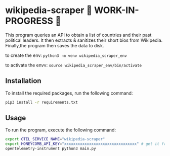 # wikipedia-scraper 🚧 WORK-IN-PROGRESS 🚧
This program queries an API to obtain a list of countries and their past political leaders. It then extracts & sanitizes their short bios from Wikipedia. Finally,the program then saves the data to disk.

to create the env:
`python3 -m venv wikipedia_scraper_env`

to activate the envv:
`source wikipedia_scraper_env/bin/activate`

## Installation

To install the required packages, run the following command:

  ```bash
  pip3 install -r requirements.txt
  ```
## Usage

To run the program, execute the following command:

  ```bash
  export OTEL_SERVICE_NAME="wikipedia-scraper"
  export HONEYCOMB_API_KEY="xxxxxxxxxxxxxxxxxxxxxxxxxxxxxxxx" # get it from https://ui.honeycomb.io/
  opentelemetry-instrument python3 main.py
  ```

